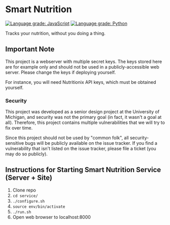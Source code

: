 # Smart Nutrition
[![Language grade: JavaScript](https://img.shields.io/lgtm/grade/javascript/g/Smart-Nutrition/smart-nutrition.svg?logo=lgtm&logoWidth=18)](https://lgtm.com/projects/g/Smart-Nutrition/smart-nutrition/context:javascript)
[![Language grade: Python](https://img.shields.io/lgtm/grade/python/g/Smart-Nutrition/smart-nutrition.svg?logo=lgtm&logoWidth=18)](https://lgtm.com/projects/g/Smart-Nutrition/smart-nutrition/context:python)

Tracks your nutrition, without you doing a thing.

## Important Note
This project is a webserver with multiple secret keys. The keys stored here are for example only and should not be used in a publicly-accessible web server. Please change the keys if deploying yourself.

For instance, you will need Nutritionix API keys, which must be obtained yourself.

### Security
This project was developed as a senior design project at the University of Michigan, and security was not the primary goal (in fact, it wasn't a goal at all). Therefore, this project contains multiple vulnerabilities that we will try to fix over time.

Since this project should not be used by "common folk", all security-sensitive bugs will be publicly available on the issue tracker. If you find a vulnerability that isn't listed on the issue tracker, please file a ticket (you may do so publicly).

## Instructions for Starting Smart Nutrition Service (Server + Site)
1. Clone repo
2. `cd service/`
3. `./configure.sh`
4. `source env/bin/activate`
5. `./run.sh`
6. Open web browser to localhost:8000

